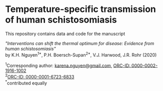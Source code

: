 # Temperature-specific transmission of human schistosomiasis

This repository contains data and code for the manuscript 

*"Interventions can shift the thermal optimum for disease: Evidence from human schistosomiasis"*    
by K.H. Nguyen<sup>1*</sup>, P.H. Boersch-Supan<sup>2*</sup>, V.J. Harwood, J.R. Rohr (2020)  

<sup>1</sup>Corresponding author: karena.nguyen@gmail.com, [ORC-ID: 0000-0002-1916-1002](https://orcid.org/0000-0002-1916-1002)    
<sup>2</sup>[ORC-ID: 0000-0001-6723-6833](https://orcid.org/0000-0001-6723-6833)    
<sup>*</sup>contributed equally    
